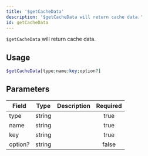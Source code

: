 ```yaml
---
title: '$getCacheData'
description: '$getCacheData will return cache data.'
id: getCacheData
---
```


`$getCacheData` will return cache data.

## Usage

```php
$getCacheData[type;name;key;option?]
```

## Parameters

| Field   | Type   | Description | Required |
| ------- | ------ | ----------- |:--------:|
| type    | string |             |   true   |
| name    | string |             |   true   |
| key     | string |             |   true   |
| option? | string |             |  false   |